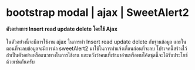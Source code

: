 # bootstrap modal | ajax | SweetAlert2

<b>ตัวอย่างการ Insert read update delete โดยใช้ Ajax</b><br><br>
ในตัวอย่างนี้จะมีการใช้งาน ajax ในการทำ  Insert read update delete กับฐานข้อมูล และในตอนที่จะลบข้อมูลจะมีการนำ sweetAlert2 มาใช้ในการทำแจ้งเตื่อนก่อนที่จะลบ
โปรเจคนี้สร้างไว้สำเป็นตัวอย่างหรือแนวทางในการใช้งาน และหวังว่าคนเที่เข้ามาอ่านหรือพบโค้ดชุดนี้จะได้รับประโยช์ด้วยเช่นกันครับ
